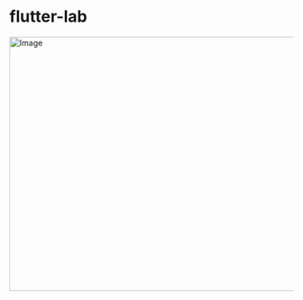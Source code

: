 # flutter-lab


<img width="791" height="450" alt="Image" src="https://github.com/user-attachments/assets/099d6202-f701-4a45-bc1e-8b647d7d06de" />
